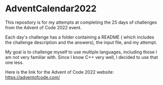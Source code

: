 # AdventCalendar2022

This repository is for my attempts at completing the 25 days of challenges from the Advent of Code 2022 event.

Each day's challenge has a folder containing a README ( which includes the challenge description and the answers), the input file, and my attempt.

My goal is to challenge myself to use multiple languages, including those I am not very familiar with. Since I know C++ very well, I decided to use that one less.

Here is the link for the Advent of Code 2022 website: https://adventofcode.com/